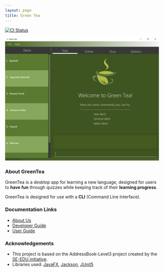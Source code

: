 ```yaml
---
layout: page
title: Green Tea
---
```


[![CI Status](https://github.com/AY2021S1-CS2103T-T09-4/tp/workflows/Java%20CI/badge.svg)](https://github.com/AY2021S1-CS2103T-T09-4/tp/actions)

![Ui](images/Ui.png)

### About GreenTea
GreenTea is a desktop app for learning a new language, designed for users to **have fun** through quizzes while keeping
track of their **learning progress**.

GreenTea is designed for use with a **CLI** (Command Line Interface).

### Documentation Links
* [About Us](https://github.com/AY2021S1-CS2103T-T09-4/tp/blob/master/docs/AboutUs.md)
* [Developer Guide](https://github.com/AY2021S1-CS2103T-T09-4/tp/blob/master/docs/DeveloperGuide.md)
* [User Guide](https://github.com/AY2021S1-CS2103T-T09-4/tp/blob/master/docs/UserGuide.md)

### Acknowledgements
* This project is based on the AddressBook-Level3 project created by the [SE-EDU initiative](https://se-education.org).
* Libraries used: [JavaFX](https://openjfx.io/), [Jackson](https://github.com/FasterXML/jackson), [JUnit5](https://github.com/junit-team/junit5)
